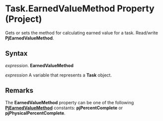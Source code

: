 
# Task.EarnedValueMethod Property (Project)

Gets or sets the method for calculating earned value for a task. Read/write  **PjEarnedValueMethod**.


## Syntax

 _expression_. **EarnedValueMethod**

 _expression_ A variable that represents a **Task** object.


## Remarks

The  **EarnedValueMethod** property can be one of the following **[PjEarnedValueMethod](00308f49-f4c9-b130-f5cd-e8d7f7ddeddd.md)** constants: **pjPercentComplete** or **pjPhysicalPercentComplete**.


